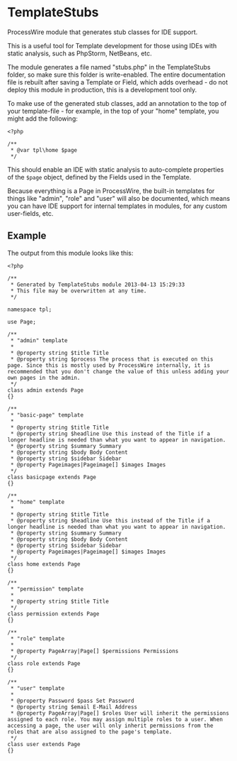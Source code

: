 TemplateStubs
=============

ProcessWire module that generates stub classes for IDE support.

This is a useful tool for Template development for those using IDEs with static
analysis, such as PhpStorm, NetBeans, etc.

The module generates a file named "stubs.php" in the TemplateStubs folder, so
make sure this folder is write-enabled. The entire documentation file is rebuilt
after saving a Template or Field, which adds overhead - do not deploy this module
in production, this is a development tool only.

To make use of the generated stub classes, add an annotation to the top of
your template-file - for example, in the top of your "home" template, you
might add the following:

    <?php
    
    /**
     * @var tpl\home $page
     */

This should enable an IDE with static analysis to auto-complete properties
of the `$page` object, defined by the Fields used in the Template.

Because everything is a Page in ProcessWire, the built-in templates for
things like "admin", "role" and "user" will also be documented, which means
you can have IDE support for internal templates in modules, for any custom
user-fields, etc.


Example
-------

The output from this module looks like this:

    <?php

    /**
     * Generated by TemplateStubs module 2013-04-13 15:29:33
     * This file may be overwritten at any time.
     */

    namespace tpl;

    use Page;

    /**
     * "admin" template
     *
     * @property string $title Title
     * @property string $process The process that is executed on this page. Since this is mostly used by ProcessWire internally, it is recommended that you don't change the value of this unless adding your own pages in the admin.
     */
    class admin extends Page
    {}

    /**
     * "basic-page" template
     *
     * @property string $title Title
     * @property string $headline Use this instead of the Title if a longer headline is needed than what you want to appear in navigation.
     * @property string $summary Summary
     * @property string $body Body Content
     * @property string $sidebar Sidebar
     * @property Pageimages|Pageimage[] $images Images
     */
    class basicpage extends Page
    {}

    /**
     * "home" template
     *
     * @property string $title Title
     * @property string $headline Use this instead of the Title if a longer headline is needed than what you want to appear in navigation.
     * @property string $summary Summary
     * @property string $body Body Content
     * @property string $sidebar Sidebar
     * @property Pageimages|Pageimage[] $images Images
     */
    class home extends Page
    {}

    /**
     * "permission" template
     *
     * @property string $title Title
     */
    class permission extends Page
    {}

    /**
     * "role" template
     *
     * @property PageArray|Page[] $permissions Permissions
     */
    class role extends Page
    {}

    /**
     * "user" template
     *
     * @property Password $pass Set Password
     * @property string $email E-Mail Address
     * @property PageArray|Page[] $roles User will inherit the permissions assigned to each role. You may assign multiple roles to a user. When accessing a page, the user will only inherit permissions from the roles that are also assigned to the page's template.
     */
    class user extends Page
    {}
